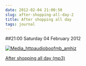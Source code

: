 ```yaml
---
date: 2012-02-04 21:00:50
slug: after-shopping-all-day-2
title: After shopping all day
tags: journal
---
```


##21:00 Saturday 04 February 2012

[![Media_httpaudioboofmb_amhjz](http://getfile3.posterous.com/getfile/files.posterous.com/thunderrabbit/GymikmDngscJgdGdDwxodbcxtlhEftlAmrIkgEcCkdhsigBEFAAvvmesIpiA/media_httpaudioboofmb_AmHJz.jpg.scaled500.jpg)](http://getfile3.posterous.com/getfile/files.posterous.com/thunderrabbit/GymikmDngscJgdGdDwxodbcxtlhEftlAmrIkgEcCkdhsigBEFAAvvmesIpiA/media_httpaudioboofmb_AmHJz.jpg.scaled1000.jpg)

  
[After shopping all day (mp3)](http://audioboo.fm/boos/653350-after-shopping-all-day.mp3?keyed=true&source=embed)
